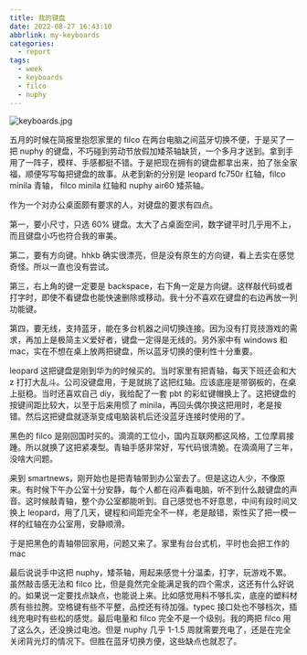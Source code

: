 ```yaml
---
title: 我的键盘
date: 2022-08-27 16:43:10
abbrlink: my-keyboards
categories:
  - report
tags:
  - week
  - keyboards
  - filco
  - nuphy
---
```


![keyboards.jpg](https://p6-juejin.byteimg.com/tos-cn-i-k3u1fbpfcp/137fe9a05e73423da9808ba65a678d85~tplv-k3u1fbpfcp-watermark.image)

五月的时候在简报里抱怨家里的 filco 在两台电脑之间蓝牙切换不便，于是买了一把 nuphy 的键盘，不巧碰到劳动节放假加矮茶轴缺货，一个多月才送到。拿到手用了一阵子，模样、手感都挺不错。于是把现在拥有的键盘都拿出来，拍了张全家福，顺便写写每把键盘的故事。从老到新的分别是 leopard fc750r 红轴，filco minila 青轴， filco minila 红轴和 nuphy air60 矮茶轴。

作为一个对办公桌面颇有要求的人，对键盘的要求有四点。

第一，要小尺寸，只选 60% 键盘。太大了占桌面空间，数字键平时几乎用不上，而且键盘小巧也符合我的审美。

第二，要有方向键。hhkb 确实很漂亮，但是没有原生的方向键，看上去实在感觉奇怪。所以一直也没有尝试。

第三，右上角的键一定要是 backspace，右下角一定是方向键。这样敲代码或者打字时，即使不看键盘也能快速删除或移动。我十分不喜欢在键盘的右边再放一列功能键。

第四，要无线，支持蓝牙，能在多台机器之间切换连接。因为没有打竞技游戏的需求，再加上是极简主义爱好者，键盘一定得是无线的。另外家中有 windows 和 mac，实在不想在桌上放两把键盘，所以蓝牙切换的便利性十分重要。

leopard 这把键盘是刚到华为的时候买的。当时家里有把青轴，每天下班还会和大 z 打打大乱斗。公司没键盘用，于是就挑了这把红轴。应该底座是带钢板的，在桌上挺稳。当时还喜欢自己 diy，我给配了一套 pbt 的彩虹键帽换上了。这把键盘的按键间距比较大，以至于后来用惯了 minila，再回头偶尔换这把用时，老是按错。然后这把键盘就逐渐变成电脑装机后还没蓝牙连接时使用的了。

黑色的 filco 是刚回国时买的。滴滴的工位小，国内互联网都这风格，工位摩肩接踵。所以就换了这把紧凑型。青轴手感非常好，写代码很清脆。在滴滴用了三年，没啥大问题。

来到 smartnews，刚开始也是把青轴带到办公室去了。但是这边人少，不像原来。有时候下午办公室十分安静，每个人都在闷声看电脑，听不到什么敲键盘的声音。这时候敲青轴，整个办公室都能听到。自己感觉也不好意思，中间有段时间又换上 leopard，用了几天，键程和间距完全不一样，老是敲错，索性买了把一模一样的红轴在办公室用，安静顺滑。

于是把黑色的青轴带回家用，问题又来了。家里有台台式机，平时也会把工作的 mac

最后说说手中这把 nuphy，矮茶轴，用起来感觉十分温柔，打字，玩游戏不累。虽然敲击感无法和 filco 比，但是竟然完全能满足我的四个需求，这还有什么好说的。如果说一定要找点缺点，也能说上来。比如感觉用料不够扎实，底座的塑料材质有些拉胯。空格键有些不平整，品控还有待加强。typec 接口处也不够档次，插线充电时有些松的感觉。最后电量和 filco 完全不是一个级别。我的两把 filco 用了这么久，还没换过电池。但是 nuphy 几乎 1-1.5 周就需要充电了，还是在完全关闭背光灯的情况下。但胜在蓝牙切换方便，这些缺点也就忍了。
